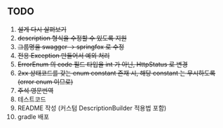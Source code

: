 ## TODO
1. ~~설계 다시 살펴보기~~
2. ~~description 형식을 수정할 수 있도록 지원~~
3. ~~그룹명을 swagger -> springfox 로 수정~~
4. ~~전용 Exception 만들어서 예외 처리~~
5. ~~ErrorEnum 의 code 필드 타입을 int 가 아닌, HttpStatus 로 변경~~
6. ~~2xx 상태코드를 갖는 enum constant 존재 시, 해당 constant 는 무시하도록 (error enum 이므로)~~
7. ~~주석 영문번역~~
8. 테스트코드
9. README 작성 (커스텀 DescriptionBuilder 적용법 포함)
10. gradle 배포